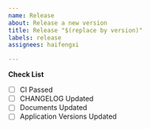 ```yaml
---
name: Release
about: Release a new version
title: Release "$(replace by version)"
labels: release
assignees: haifengxi

---
```


**Check List**

- [ ] CI Passed
- [ ] CHANGELOG Updated
- [ ] Documents Updated
- [ ] Application Versions Updated
